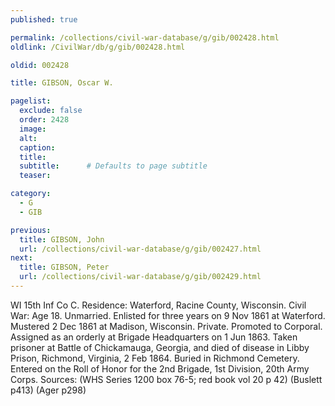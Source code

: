 ```yaml
---
published: true

permalink: /collections/civil-war-database/g/gib/002428.html
oldlink: /CivilWar/db/g/gib/002428.html

oldid: 002428

title: GIBSON, Oscar W.

pagelist:
  exclude: false
  order: 2428
  image: 
  alt:
  caption:
  title:
  subtitle:      # Defaults to page subtitle
  teaser:

category: 
  - G 
  - GIB

previous:
  title: GIBSON, John
  url: /collections/civil-war-database/g/gib/002427.html  
next:
  title: GIBSON, Peter
  url: /collections/civil-war-database/g/gib/002429.html   
---
```

WI 15th Inf Co C. Residence: Waterford, Racine County, Wisconsin. Civil War: Age 18. Unmarried. Enlisted for three years on 9 Nov 1861 at Waterford. Mustered 2 Dec 1861 at Madison, Wisconsin. Private. Promoted to Corporal. Assigned as an orderly at Brigade Headquarters on 1 Jun 1863. Taken prisoner at Battle of Chickamauga, Georgia, and died of disease in Libby Prison, Richmond, Virginia, 2 Feb 1864. Buried in Richmond Cemetery. Entered on the Roll of Honor for the 2nd Brigade, 1st Division, 20th Army Corps. Sources: (WHS Series 1200 box 76-5; red book vol 20 p 42) (Buslett p413) (Ager p298)